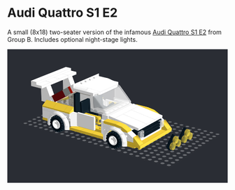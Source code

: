 # Audi Quattro S1 E2

A small (8x18) two-seater version of the infamous [Audi Quattro S1 E2](https://en.wikipedia.org/wiki/Audi_Quattro#Sport_Quattro_S1_E2) from Group B.
Includes optional night-stage lights.

![quattro model screenshot](audi_quattro_s1_e2.png)
